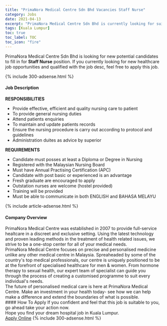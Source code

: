 ```yaml
---
title: "PrimaNora Medical Centre Sdn Bhd Vacancies Staff Nurse" 
category: Jobs 
date: 2021-04-13 
excerpt: "PrimaNora Medical Centre Sdn Bhd is currently looking for suitable person to fill in the Staff Nurse which positioned at Kuala Lumpur" 
tags: [Kuala Lumpur] 
toc: true 
toc_label: TOC 
toc_icon: "fire" 
--- 
```


<p>PrimaNora Medical Centre Sdn Bhd is looking for new potential candidates to fill in for <b>Staff Nurse</b> position. If you currently looking for new healthcare job opportunities and qualified with the job desc, feel free to apply this job.
</p>{% include 300-adsense.html %} 
<div><div><h4>Job Description</h4></div><div><div><span><div><div><strong>RESPONSIBILITIES</strong></div><ul><li>Provide effective, efficient and quality nursing care to patient</li><li>To provide general nursing duties</li><li>Attend patients enquiries</li><li>To maintain and update patients records</li><li>Ensure the nursing procedure is carry out according to protocol and guidelines</li><li>Administration duites as advice by superior</li></ul><div><strong>REQUIREMENTS</strong></div><ul><li>Candidate must posses at least a Diploma or Degree in Nursing</li><li>Registered with the Malaysian Nursing Board</li><li>Must have Annual Practising Certification (APC)</li><li>Candidate with post basic or experienced is an advantage</li><li>Fresh graduate are encouraged to apply</li><li>Outstation nurses are welcome (hostel provided)</li><li>Training will be provided</li><li>Must be able to communicate in both ENGLISH and BAHASA MELAYU</li></ul></div></span></div></div></div> 
{% include article-adsense.html %} 
<div><div><h4>Company Overview</h4></div><div><div><span><div><div>
	PrimaNora Medical Centre was established in 2007 to provide full-service healtcare in a discreet and exclusive setting. Using the latest technology and proven leading methods in the treatment of health related issues, we strive to be a one-stop center for all of your medical needs.</div>
<div>
	PrimaNora Medical Centre focuses on precise and personalised medicine unlike any other medical centre in Malaysia. Spreaheaded by some of the country's top medical professionals, our centre is uniquely positioned to be at the forefront of specialised healthcare for men &amp; women. From hormone therapy to sexual health, our expert team of specialist can guide you through the process of creating a customised programme to suit every individual's needs.</div>
<div>
	The future of personalised medical care is here at PrimaNora Medical Centre. Make an investment in your health today- see how we can help make a difference and extend the boundaries of what is possible.</div></div></span></div></div></div> 
#### How To Apply 
If you confident and feel that this job is suitable to you, go ahead take your action now. <br/> 
Hope you find your dream hospital job in Kuala Lumpur. <br/> 
<a href="https://www.jobstreet.com.my/en/job/staff-nurse-4528039?jobId=jobstreet-my-job-4528039" class="btn btn--warning" target="_blank" rel="nofollow noopenner">Apply Online</a> 
{% include 300-adsense.html %} 